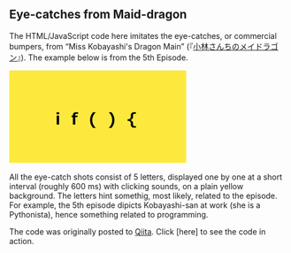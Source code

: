 ## Eye-catches from Maid-dragon

The HTML/JavaScript code here imitates the eye-catches, or commercial bumpers, from “Miss Kobayashi's Dragon Main” (『[小林さんちのメイドラゴン](https://maidragon.jp/)』). The example below is from the 5th Episode.

![Eye catch from episode 5](240701-eyecatch.png)

All the eye-catch shots consist of 5 letters, displayed one by one at a short interval (roughly 600 ms) with clicking sounds, on a plain yellow background. The letters hint somethig, most likely, related to the episode. For example, the 5th episode dipicts Kobayashi-san at work (she is a Pythonista), hence something related to programming.

The code was originally posted to [Qiita](https://qiita.com/stoyosawa/items/4bf019ae08082b811721). Click [here] to see the code in action.

